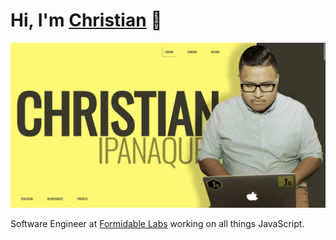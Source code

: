 # Hi, I'm [Christian](https://christianipanaque.com) 👋

![christianipanaque.com](https://raw.githubusercontent.com/chrisipanaque/chrisipanaque/master/public/images/christian-ipanaque-github-profile.png)

Software Engineer at [Formidable Labs](https://formidable.com/) working on all things JavaScript.
